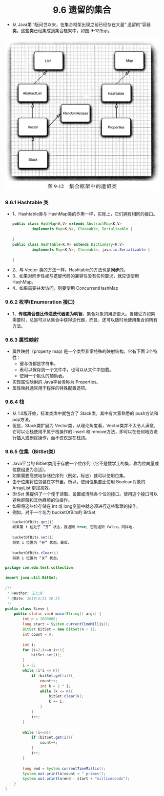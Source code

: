 <div align=center><h1>9.6 遗留的集合</h1></div>

* 从 Java第 1版问世以来，在集合框架出现之前已经存在大量“ 遗留的”容器类。这些类已经集成到集合框架中，如图 9-12所示。
<div align="center"><img src="./img/9-12.png"></div>

### 9.6.1 Hashtable 类
* 1、Hashtable类与 HashMap类的作用一样，实际上，它们拥有相同的接口。
  ```java
  public class HashMap<K,V> extends AbstractMap<K,V>
           implements Map<K,V>, Cloneable, Serializable {

  }
  public class Hashtable<K,V> extends Dictionary<K,V>
           implements Map<K,V>, Cloneable, java.io.Serializable {

  }
  ```
* 2、与 Vector 类的方法一样。Hashtable的方法也是**同步**的。
* 3、如果对同步性或与遗留代码的兼容性没有任何要求，就应该使用 HashMap。
* 4、如果需要并发访问，则要使用 ConcurrentHashMap

### 9.6.2 枚举(Enumeration 接口)
* 1、**传递集合要比传递迭代器更为明智**。集合对象的用途更大。当接受方如果需要时，总是可以从集合中获得迭代器，而且，还可以随时地使用集合的所有方法。

### 9.6.3 属性映射
* 属性映射（property map) 是一个类型非常特殊的映射结构。它有下面 3个特性：
	* 键与值都是字符串。
	* 表可以保存到一个文件中，也可以从文件中加载。
	* 使用一个默认的辅助表。
* 实现属性映射的 Java平台类称为 Properties。
* 属性映射通常用于程序的特殊配置选项。

### 9.6.4 栈
* 从 1.0版开始，标准类库中就包含了 Stack类，其中有大家熟悉的 push方法和 pop方法。
* 但是，Stack类扩展为 Vector类，从理论角度看，Vector类并不太令人满意，它可以让栈使用不属于栈操作的 insert 和 remove方法，即可以在任何地方进行插入或删除操作，而不仅仅是在栈顶。


### 9.6.5 位集（BitSet类）
* Java平台的 BitSet类用于存放一个位序列（它不是数学上的集，称为位向量或位数组更为合适)。
* 如果需要高效地存储位序列（例如，标志）就可以使用位集。
* 由于位集将位包装在字节里，所以，使用位集要比使用 Boolean对象的 ArrayList 更加高效。
* BitSet 类提供了一个便于读取、设置或清除各个位的接口。使用这个接口可以避免屏蔽和其他麻烦的位操作。
* 如果将这些位存储在 int 或 long变量中就必须进行这些繁琐的操作。
* 例如，对于一个名为 bucketOfBits的 BitSet,
  ```java
  bucketOfBits.get(i)
  如果第 i 位处于 “开” 状态，就返回 true; 否则返回 false。同样地，

  bucketOfBits.set(i)
  将第 i 位置为 “开” 状态。最后，

  bucketOfBits.clear(i)
  将第 i 位置为 “关” 状态。
  ```

```java
package com.edu.test.collection;

import java.util.BitSet;

/**
 * @Author: 王仁洪
 * @Date: 2019/3/31 20:25
 */
public class Sieve {
    public static void main(String[] args) {
        int n = 2000000;
        long start = System.currentTimeMillis();
        BitSet bitSet = new BitSet(n + 1);
        int count = 0;

        int i;
        for (i=2;i<=n;i++){
            bitSet.set(i);
        }
        i = 2;
        while (i*i <= n){
            if (bitSet.get(i)){
                count++;
                int k = 2 * i;
                while (k <= n){
                    bitSet.clear(k);
                    k += i;
                }
            }
            i++;
        }

        while (i<=n){
            if (bitSet.get(i)){
                count++;
            }
            i++;
        }

        long end = System.currentTimeMillis();
        System.out.println(count + " primes");
        System.out.println(end - start + "milliseconds");
    }
}
```

































































































































